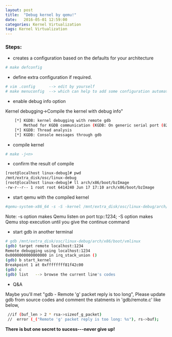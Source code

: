 ```yaml
---
layout: post
title:  "Debug kernel by qemu!"
date:   2016-05-01 12:59:00
categories: Kernel Virtualization
tags: Kernel Virtualization
---
```

### Steps:

- creates a configuration based on the defaults for your architecture

```sh
# make defconfig
```

- define extra configuration if required. 

```sh
# vim .config      --> edit by yourself
# make menuconfig  --> which can help to add some configuration automatically 
```

- enable debug info option

Kernel debugging->Compile the kernel with debug info"

```sh
    [*] KGDB: kernel debugging with remote gdb
        Method for KGDB communication (KGDB: On generic serial port (8250)) --->
    [*] KGDB: Thread analysis
    [*] KGDB: Console messages through gdb
```

- compile kernel

```sh
# make -j<n>
```

- confirm the result of compile

```sh
[root@localhost linux-debug]# pwd
/mnt/extra_disk/osc/linux-debug
[root@localhost linux-debug]# ll arch/x86/boot/bzImage
-rw-r--r-- 1 root root 6414240 Jun 17 17:10 arch/x86/boot/bzImage
```

- start qemu with the compiled kernel

```sh
#qemu-system-x86_64 -s -S -kernel /mnt/extra_disk/osc/linux-debug/arch/x86/boot/bzImage -hda linux-0.2.img -append "root=/dev/sda console=ttyS0" -m 512M
```

Note:
-s option makes Qemu listen on port tcp::1234; -S option makes Qemu stop execution until you give the continue command

- start gdb in another terminal

```sh
# gdb /mnt/extra_disk/osc/linux-debug/arch/x86/boot/vmlinux
(gdb) target remote localhost:1234
Remote debugging using localhost:1234
0x0000000000000000 in irq_stack_union ()
(gdb) b start_kernel
Breakpoint 1 at 0xffffffff81f42c00
(gdb) c
(gdb) list   --> browse the current line's codes
```

- Q&A

Maybe you'll met "gdb - Remote 'g' packet reply is too long", Please update gdb from source codes and comment the statments in 'gdb/remote.c' like below,

```sh
 //if (buf_len > 2 * rsa->sizeof_g_packet)
 //  error (_("Remote 'g' packet reply is too long: %s"), rs->buf);
```

**There is but one secret to sucess---never give up!**
